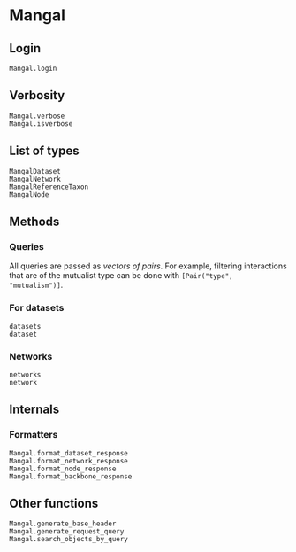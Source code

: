 # Mangal

## Login

```@docs
Mangal.login
```

## Verbosity

```@docs
Mangal.verbose
Mangal.isverbose
```

## List of types

```@docs
MangalDataset
MangalNetwork
MangalReferenceTaxon
MangalNode
```

## Methods

### Queries

All queries are passed as *vectors of pairs*. For example, filtering
interactions that are of the mutualist type can be done with `[Pair("type",
"mutualism")]`.

### For datasets

```@docs
datasets
dataset
```

### Networks

```@docs
networks
network
```

## Internals

### Formatters

```@docs
Mangal.format_dataset_response
Mangal.format_network_response
Mangal.format_node_response
Mangal.format_backbone_response
```

## Other functions

```@docs
Mangal.generate_base_header
Mangal.generate_request_query
Mangal.search_objects_by_query
```
